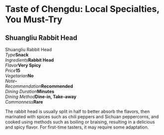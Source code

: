 # Taste of Chengdu: Local Specialties, You Must-Try

## Shuangliu Rabbit Head

<Chinese word="双流兔头">
<template #pinyin>shuāng liú tù tóu</template>
Shuangliu Rabbit Head
</Chinese>

<Description>
<div><i>Type</i><b>Snack</b></div>
<div long><i>Ingredients</i><b>Rabbit Head</b></div>
<div><i>Flavor</i><b>Very Spicy</b></div>
<div><i>Price</i><b><CNY>15</CNY></b></div>
<div><i>Vegetarian</i><b>No</b></div>
<div><i>Note</i><b>-</b></div>
<div><i>Recommendation</i><b>Recommended</b></div>
<div><i>Dining Duration</i><b>Minutes</b></div>
<div><i>Dining Method</i><b>Dine-in, Take-away</b></div>
<div><i>Commonness</i><b>Rare</b></div>
</Description>

The rabbit head is usually split in half to better absorb the flavors, then marinated with spices such as chili peppers and Sichuan peppercorns, and cooked using methods such as boiling or braising, resulting in a delicious and spicy flavor. For first-time tasters, it may require some adaptation.

<YouTube link="https://youtu.be/JyV6HgPoaUw?si=Pr5ulLDesAjO6vxf&t=308">
<template #cover><img src="../assets/youtube/wangping-strrect-eats-chengdu.jpg" /></template>
<template #title>Wangping Street Eats, Chengdu Sichuan China 🇨🇳</template>
<template #author>Wilko Wanders</template>
<template #description>A walk to Wangping street for some awesome Sichuan food, yes, that's a rabbit head in the thumbnail, they eyes go pop when you suck them out! I also hit up a century egg dish with eggplant and peppers, a beef dish called ...</template>
</YouTube>
